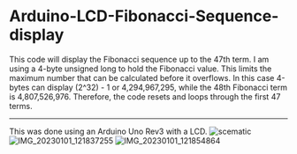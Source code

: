 # Arduino-LCD-Fibonacci-Sequence-display
This code will display the Fibonacci sequence up to the 47th term. 
I am using a 4-byte unsigned long to hold the Fibonacci value. This limits the maximum number that can be calculated before it overflows.
In this case 4-bytes can display (2^32) - 1 or 4,294,967,295, while the 48th Fibonacci term is 4,807,526,976.
Therefore, the code resets and loops through the first 47 terms.

___________________________________

This was done using an Arduino Uno Rev3 with a LCD.
![scematic](https://user-images.githubusercontent.com/96927169/210183678-c52b3ead-e104-4d9c-b431-e46a85e28684.png)
![IMG_20230101_121837255](https://user-images.githubusercontent.com/96927169/210183681-02c30871-6d09-4d7c-8256-a834a26a1ddb.jpg)
![IMG_20230101_121854864](https://user-images.githubusercontent.com/96927169/210183683-5a3dbe1c-cff9-4e82-b916-8aec0f24df27.jpg)
